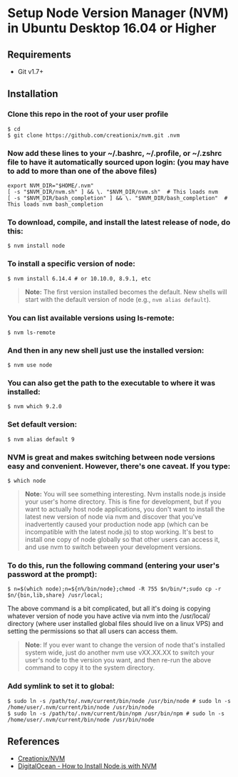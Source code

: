 # Setup Node Version Manager (NVM) in Ubuntu Desktop 16.04 or Higher

## Requirements

- Git v1.7+

## Installation

### Clone this repo in the root of your user profile
```console
$ cd
$ git clone https://github.com/creationix/nvm.git .nvm
```

### Now add these lines to your ~/.bashrc, ~/.profile, or ~/.zshrc file to have it automatically sourced upon login: (you may have to add to more than one of the above files)
```plain
export NVM_DIR="$HOME/.nvm"
[ -s "$NVM_DIR/nvm.sh" ] && \. "$NVM_DIR/nvm.sh"  # This loads nvm
[ -s "$NVM_DIR/bash_completion" ] && \. "$NVM_DIR/bash_completion"  # This loads nvm bash_completion
```

### To download, compile, and install the latest release of node, do this:
```console
$ nvm install node
```

### To install a specific version of node:

```console
$ nvm install 6.14.4 # or 10.10.0, 8.9.1, etc
```

> **Note:** The first version installed becomes the default. New shells will start with the default version of node (e.g., `nvm alias default`).

### You can list available versions using ls-remote:
```console
$ nvm ls-remote
```

### And then in any new shell just use the installed version:
```console
$ nvm use node
```

### You can also get the path to the executable to where it was installed:
```console
$ nvm which 9.2.0
```

### Set default version:
```console
$ nvm alias default 9
```

### NVM is great and makes switching between node versions easy and convenient. However, there's one caveat. If you type:
```console
$ which node
```

> **Note:** You will see something interesting. Nvm installs node.js inside your user's home directory. This is fine for development, but if you want to actually host node applications, you don't want to install the latest new version of node via nvm and discover that you've inadvertently caused your production node app (which can be incompatible with the latest node.js) to stop working. It's best to install one copy of node globally so that other users can access it, and use nvm to switch between your development versions.

### To do this, run the following command (entering your user's password at the prompt):
```console
$ n=$(which node);n=${n%/bin/node};chmod -R 755 $n/bin/*;sudo cp -r $n/{bin,lib,share} /usr/local;
```

The above command is a bit complicated, but all it's doing is copying whatever version of node you have active via nvm into the /usr/local/ directory (where user installed global files should live on a linux VPS) and setting the permissions so that all users can access them.

> **Note**: If you ever want to change the version of node that's installed system wide, just do another nvm use vXX.XX.XX to switch your user's node to the version you want, and then re-run the above command to copy it to the system directory.

### Add symlink to set it to global:
```console
$ sudo ln -s /path/to/.nvm/current/bin/node /usr/bin/node # sudo ln -s /home/user/.nvm/current/bin/node /usr/bin/node
$ sudo ln -s /path/to/.nvm/current/bin/npm /usr/bin/npm # sudo ln -s /home/user/.nvm/current/bin/node /usr/bin/node
```

## References

- [Creationix/NVM](https://github.com/creationix/nvm)
- [DigitalOcean - How to Install Node.js with NVM](https://www.digitalocean.com/community/tutorials/how-to-install-node-js-with-nvm-node-version-manager-on-a-vps)